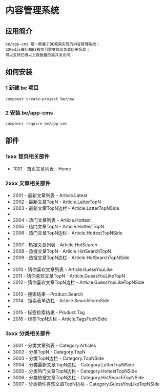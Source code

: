# 内容管理系统

## 应用简介

    be/app-cms 是一款基于BE框架实现的内容管理系统；
    以Redis缓存和ES搜索引擎支撑高负载应用场景；
    可以支持亿级以上数据量的高并发访问；


## 如何安装

### 1 新建 be 项目

    composer create-project be/new

### 2 安装 be/app-cms

    composer require be/app-cms



## 部件

### 1xxx 首页相关部件
* 1001 - 首页文章列表 - Home



### 2xxx 文章相关部件
* 2001 - 最新文章列表 - Article.Latest
* 2002 - 最新文章TopN - Article.LatterTopN
* 2003 - 最新文章TopN边栏 - Article.LatterTopNSide
* 
* 2004 - 热门文章列表 - Article.Hottest
* 2005 - 热门文章TopN - Article.HottestTopN
* 2006 - 热门文章TopN边栏 - Article.HottestTopNSide
* 
* 2007 - 热搜文章列表 - Article.HotSearch
* 2008 - 热搜文章TopN - Article.HotSearchTopN
* 2009 - 热搜文章TopN边栏 - Article.HotSearchTopNSide
*
* 2010 - 猜你喜欢文章列表 - Article.GuessYouLike
* 2011 - 猜你喜欢文章TopN - Article.GuessYouLikeTopN
* 2012 - 猜你喜欢文章TopN边栏 - Article.GuessYouLikeTopNSide
* 
* 2013 - 搜索结果 - Product.Search
* 2014 - 搜索表单边栏 - Article.SearchFormSide
* 
* 2015 - 标签检索结果 - Product.Tag
* 2016 - 标签TopN边栏 - Article.TagsTopNSide



### 3xxx 分类相关部件
* 3001 - 分类文章列表 - Category.Articles
* 3002 - 分类TopN - Category.TopN
* 3003 - 分类TopN边栏 - Category.TopNSide
* 3004 - 分类最新文章TopN边栏 - Category.LatterTopNSide
* 3005 - 分类热门文章TopN边栏 - Category.HottestTopNSide
* 3006 - 分类热搜文章TopN边栏 - Category.HotSearchTopNSide
* 3007 - 分类猜你喜欢文章TopN边栏 - Category.GuessYouLikeTopNSide

